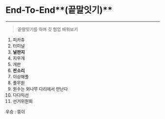# End-To-End**(끝말잇기)**

<hr>

> 끝말잇기를 하며 깃 협업 배워보기

1. 피카츄
2. 터미널
3. **널판지**
4. 지우개
5. 개판
6. **판소리**
7. 이상해풀
8. 풀무원
9. 원수는 외나무 다리에서 만난다
10. 다다익선
11. 선거위원회

우승 : 뚱이